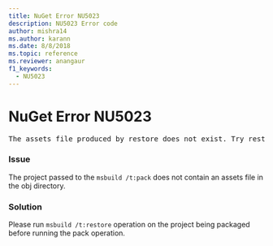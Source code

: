```yaml
---
title: NuGet Error NU5023
description: NU5023 Error code
author: mishra14
ms.author: karann
ms.date: 8/8/2018
ms.topic: reference
ms.reviewer: anangaur
f1_keywords: 
  - NU5023
---
```


# NuGet Error NU5023
<pre>The assets file produced by restore does not exist. Try restoring the project again. The expected location of the assets file is F:\project\obj\project.assets.json.</pre>

### Issue

The project passed to the `msbuild /t:pack` does not contain an assets file in the obj directory.


### Solution

Please run `msbuild /t:restore` operation on the project being packaged before running the pack operation.

